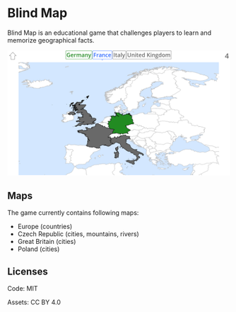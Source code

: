 # Blind Map

Blind Map is an educational game that challenges players to learn and memorize geographical facts.

![Screenshot of the map of Europe](Graphics/Screenshots/screenshot1.png)

## Maps

The game currently contains following maps:

- Europe (countries)
- Czech Republic (cities, mountains, rivers)
- Great Britain (cities)
- Poland (cities)


## Licenses

Code: MIT

Assets: CC BY 4.0

